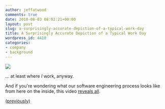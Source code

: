 ```yaml
---
author: jeffatwood
comments: true
date: 2010-08-03 08:02:21+00:00
layout: post
slug: a-surprisingly-accurate-depiction-of-a-typical-work-day
title: A Surprisingly Accurate Depiction of a Typical Work Day
wordpress_id: 4410
categories:
- company
- background
---
```



[![](/blog/images/2010-08-03-a-surprisingly-accurate-depiction-of-a-typical-work-day/unicorns-make-happies-by-jollyjack-2x4.png)](http://jollyjack.deviantart.com/art/Unicorns-make-happies-172917505)



… at least where _I_ work, anyway.



And if you're wondering what our software engineering process looks like from here on the inside, this video [reveals all](http://www.youtube.com/watch?v=08xQLGWTSag).







[(previously)](http://blog.stackoverflow.com/2009/01/the-stack-overflow-development-process/)

